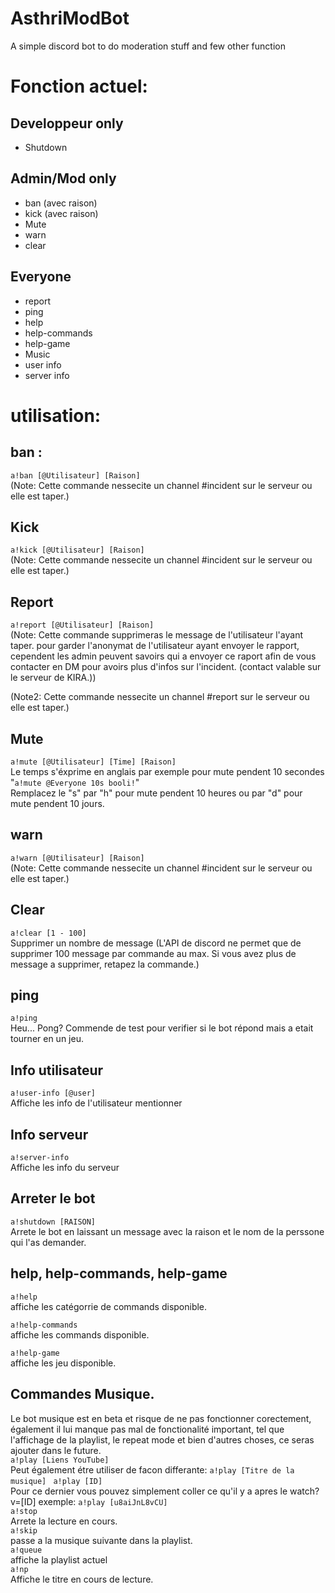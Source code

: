 # AsthriModBot
A simple discord bot to do moderation stuff and few other function

# Fonction actuel:
## Developpeur only  
+ Shutdown
## Admin/Mod only
+ ban (avec raison)
+ kick (avec raison)
+ Mute
+ warn
+ clear

## Everyone
+ report
+ ping
+ help
+ help-commands
+ help-game
+ Music
+ user info
+ server info

# utilisation:
## ban :
```a!ban [@Utilisateur] [Raison]```  
(Note: Cette commande nessecite un channel #incident sur le serveur ou elle est taper.)
## Kick
```a!kick [@Utilisateur] [Raison]```  
(Note: Cette commande nessecite un channel #incident sur le serveur ou elle est taper.)
## Report
```a!report [@Utilisateur] [Raison]```  
(Note: Cette commande supprimeras le message de l'utilisateur l'ayant taper. pour garder l'anonymat de l'utilisateur ayant envoyer le rapport, cependent les admin peuvent savoirs qui a envoyer ce raport afin de vous contacter en DM pour avoirs plus d'infos sur l'incident. (contact valable sur le serveur de KIRA.))  

(Note2: Cette commande nessecite un channel #report sur le serveur ou elle est taper.)

## Mute 
```a!mute [@Utilisateur] [Time] [Raison]```  
Le temps s'éxprime en anglais par exemple pour mute pendent 10 secondes  
"```a!mute @Everyone 10s booli!```"  
Remplacez le "s" par "h" pour mute pendent 10 heures ou par "d" pour mute pendent 10 jours.

## warn 
```a!warn [@Utilisateur] [Raison]```  
(Note: Cette commande nessecite un channel #incident sur le serveur ou elle est taper.)

## Clear 
```a!clear [1 - 100]```  
Supprimer  un nombre de message (L'API de discord ne permet que de supprimer 100 message par commande au max. Si vous avez plus de message a supprimer, retapez la commande.)

## ping
``` a!ping ```  
Heu... Pong?
Commende de test pour verifier si le bot répond mais a etait tourner en un jeu.  
## Info utilisateur
```a!user-info [@user]```  
Affiche les info de l'utilisateur mentionner  
## Info serveur
```a!server-info```  
Affiche les info du serveur  
## Arreter le bot
```a!shutdown [RAISON]```  
Arrete le bot en laissant un message avec la raison et le nom de la perssone qui l'as demander.

## help, help-commands, help-game
    
```a!help```  
affiche les catégorrie de commands disponible.  
    
```a!help-commands```  
affiche les commands disponible.  
    
```a!help-game```  
affiche les jeu disponible.  


## Commandes Musique.
Le bot musique est en beta et risque de ne pas fonctionner corectement, également il lui manque pas mal de fonctionalité important, tel que l'affichage de la playlist, le repeat mode et bien d'autres choses, ce seras ajouter dans le future.  
```a!play [Liens YouTube]```  
Peut également étre utiliser de facon differante:
```a!play [Titre de la musique] ```
```a!play [ID]```  
Pour ce dernier vous pouvez simplement coller ce qu'il y a apres le watch?v=[ID] exemple: ```a!play [u8aiJnL8vCU]```  
```a!stop```  
Arrete la lecture en cours.  
```a!skip```  
passe a la musique suivante dans la playlist.  
```a!queue```  
affiche la playlist actuel  
```a!np```  
Affiche le titre en cours de lecture.  
